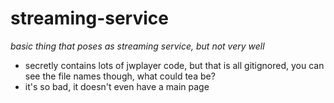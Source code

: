 # streaming-service
 *basic thing that poses as streaming service, but not very well*
 - secretly contains lots of jwplayer code, but that is all gitignored, you can see the file names though, what could tea be?
 - it's so bad, it doesn't even have a main page